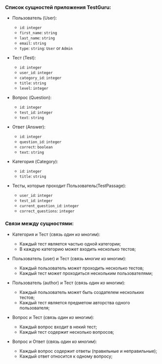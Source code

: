 ### Список сущностей приложения TestGuru:

* Пользователь (User):

  * `id`: `integer`
  * `first_name`: `string`
  * `last_name`: `string`
  * `email`: `string`
  * `type`: `string`: `User` or `Admin`

* Тест (Test):

  * `id`: `integer`
  * `user_id`: `integer`
  * `category_id`: `integer`
  * `title`: `string`
  * `level`: `integer`

* Вопрос (Question):

  * `id`: `integer`
  * `test_id`: `integer`
  * `text`: `string`

* Ответ (Answer):

  * `id`: `integer`
  * `question_id`: `integer`
  * `correct`: `boolean`
  * `text`: `string`

* Категория (Category):

  * `id`: `integer`
  * `title`: `string`

* Тесты, которые проходит Пользователь(TestPassage):

  * `user_id`: `integer`
  * `test_id`: `integer`
  * `current_question_id`: `integer`
  * `correct_questions`: `integer`

### Связи между сущностями:

* Категория и Тест (связь *один ко многим*):

  * Каждый тест является частью одной категории;
  * В каждую категорию может входить несколько тестов;

* Пользователь (user) и Тест (связь *многие ко многим*):

  * Каждый пользователь может проходить несколько тестов;
  * Каждый тест может проходиться нескольким  пользователями;

* Пользователь (author) и Тест (связь *один ко многим*):

  * Каждый пользователь может быть создателем нескольких тестов;
  * Каждый тест является предметом авторства одного пользователя;

* Вопрос и Тест (связь *один ко многим*):

  * Каждый вопрос входит в некий тест;
  * Каждый тест содержит несколько вопросов;

* Вопрос и Ответ (связь *один ко многим*):

  * Каждый вопрос содержит ответы (правильные и неправильные);
  * Каждый ответ относится к одному вопросу;
